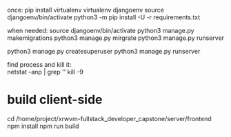 once:
pip install virtualenv
virtualenv djangoenv
source djangoenv/bin/activate
python3 -m pip install -U -r requirements.txt


when needed:
source djangoenv/bin/activate
python3 manage.py makemigrations
python3 manage.py mirgrate
python3 manage.py runserver

python3 manage.py createsuperuser
python3 manage.py runserver


  find process and kill it:  
  netstat -anp | grep '<port>'
  kill -9 <pid>

# build client-side
cd /home/project/xrwvm-fullstack_developer_capstone/server/frontend
npm install
npm run build